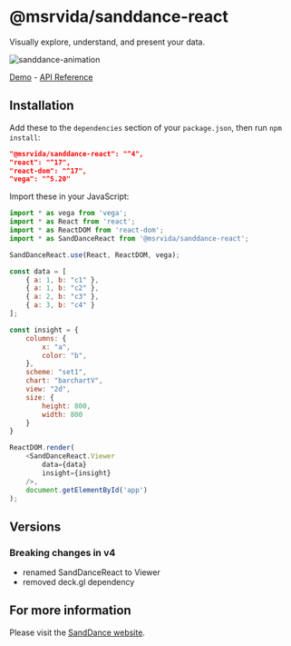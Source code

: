# @msrvida/sanddance-react

Visually explore, understand, and present your data.

![sanddance-animation](https://user-images.githubusercontent.com/11507384/54236654-52d42800-44d1-11e9-859e-6c5d297a46d2.gif)

[Demo](https://microsoft.github.io/SandDance/app) - [API Reference](https://microsoft.github.io/SandDance/docs/sanddance-react/v4)

## Installation

Add these to the `dependencies` section of your `package.json`, then run `npm install`:

```json
"@msrvida/sanddance-react": "^4",
"react": "^17",
"react-dom": "^17",
"vega": "^5.20"
```

Import these in your JavaScript:

```js
import * as vega from 'vega';
import * as React from 'react';
import * as ReactDOM from 'react-dom';
import * as SandDanceReact from '@msrvida/sanddance-react';

SandDanceReact.use(React, ReactDOM, vega);

const data = [
    { a: 1, b: "c1" },
    { a: 1, b: "c2" },
    { a: 2, b: "c3" },
    { a: 3, b: "c4" }
];

const insight = {
    columns: {
        x: "a",
        color: "b",
    },
    scheme: "set1",
    chart: "barchartV",
    view: "2d",
    size: {
        height: 800,
        width: 800
    }
}

ReactDOM.render(
    <SandDanceReact.Viewer
        data={data}
        insight={insight}
    />,
    document.getElementById('app')
);
```

## Versions

### Breaking changes in v4

* renamed SandDanceReact to Viewer
* removed deck.gl dependency

## For more information
Please visit the [SandDance website](https://microsoft.github.io/SandDance/).
